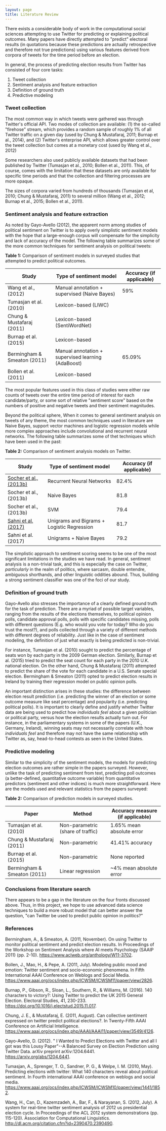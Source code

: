 ```yaml
---
layout: page
title: Literature Review
---
```


There exists a considerable body of work in the computational social sciences attempting to use Twitter for predicting or explaining political outcomes. Many papers have directly attempted to "predict" electoral results (in quotations because these predictions are actually retrospective and therefore not true predictions) using various features derived from corpora of tweets for the time period before an election.

In general, the process of predicting election results from Twitter has consisted of four core tasks:

1. Tweet collection
2. Sentiment analysis and feature extraction
3. Definition of ground truth
4. Predictive modeling

### Tweet collection

The most common way in which tweets were gathered was through Twitter's official API. Two modes of collection are available: (1) the so-called "firehose" stream, which provides a random sample of roughly 1% of all Twitter traffic on a given day (used by Chung & Mustafaraj, 2011; Burnap et al., 2014), and (2) Twitter's enterprise API, which allows greater control over the tweet collection but comes at a monetary cost (used by Wang et al., 2012)

Some researchers also used publicly available datasets that had been published by Twitter (Tumasjan et al., 2010; Bollen et al., 2011). This, of course, comes with the limitation that these datasets are only available for specific time periods and that the collection and filtering processes are more opaque.

The sizes of corpora varied from hundreds of thousands (Tumasjan et al, 2010; Chung & Mustafaraj, 2011) to several million (Wang et al., 2012; Burnap et al., 2015; Bollen et al., 2011).

### Sentiment analysis and feature extraction

As noted by Gayo-Avello (2012), the apparent norm among studies of political sentiment on Twitter is to apply overly simplistic sentiment models with the hope that a large-enough corpus will compensate for the simplicity and lack of accuracy of the model. The following table summarizes some of the more common techniques for sentiment analysis on political tweets:

**Table 1:** Comparison of sentiment models in surveyed studies that attempted to predict political outcomes.

| Study | Type of sentiment model | Accuracy (if applicable) |
| -------- | -------- | -------- |
| Wang et al., (2012) | Manual annotation + supervised (Naive Bayes) | 59% |
| Tumasjan et al. (2010) | Lexicon-based (LIWC) | 
| Chung & Mustafaraj (2011) | Lexicon-based (SentiWordNet) | 
| Burnap et al. (2015) | Lexicon-based | 
Bermingham & Smeaton (2011) | Manual annotation + supervised learning (AdaBoost) | 65.09% |
Bollen et al. (2011) | Lexicon-based


The most popular features used in this class of studies were either raw counts of tweets over the entire time period of interest for each candidate/party, or some sort of relative "sentiment score" based on the numbers of positive and negative tweets and their sentiment magnitudes.

Beyond the political sphere, When it comes to general sentiment analysis on tweets of any theme, the most common techniques used in literature are Naive Bayes, support vector machines and logistic regression models while more complex approaches include convolutional and recurrent neural networks. The following table summarizes some of thet techniques which have been used in the past:

**Table 2:** Comparison of sentiment analysis models on Twitter.

| Study | Type of sentiment model | Accuracy (if applicable) |
| -------- | -------- | -------- |
| [Socher et al., (2013b)](https://www-nlp.stanford.edu/pubs/SocherEtAl_EMNLP2013.pdf) | Recurrent Neural Networks | 82.4% |
| Socher et al., (2013b) | Naive Bayes | 81.8 |
| Socher et al., (2013b) | SVM | 79.4 |
| [Sahni et al. (2017)](https://arxiv.org/pdf/1701.03051.pdf) |  Unigrams and Bigrams + Logistic Regression| 81.7
| Sahni et al. (2017) | Unigrams + Naive Bayes | 79.2


The simplistic approach to sentiment scoring seems to be one of the most significant limitations in the studies we have read. In general, sentiment analysis is a non-trivial task, and this is especially the case on Twitter, *particularly* in the realm of politics, where sarcasm, double entendre, ambiguous shorthands, and other linguistic oddities abound. Thus, building a strong sentiment classifier was one of the foci of our study.

### Definition of ground truth

Gayo-Avello also stresses the importance of a clearly defined ground truth for the task of prediction. There are a myriad of possible target variables, ranging from the results of the elections themselves, to political opinion polls, candidate approval polls, polls with specific candidates missing, polls with different questions (E.g. who would you vote for today? Who do you trust the most?), and polls collected through a variety of different methods with different degrees of reliability. Just like in the case of sentiment modeling, the definition of just what exactly is being predicted is non-trivial.

For instance, Tumasjan et al. (2010) sought to predict the percentage of seats won by each party in the 2009 German election. Similarly, Burnap et al. (2015) tried to predict the seat count for each party in the 2010 U.K. national election. On the other hand, Chung & Mustafaraj (2011) attempted to predict the share of the vote for each candidate in a U.S. Senate special election. Bermingham & Smeaton (2011) opted to predict election results in Ireland by training their regression model on public opinion polls.

An important distinction arises in these studies: the difference between election result prediction (i.e. predicting the winner of an election or some outcome measure like seat percentage) and popularity (i.e. predicting political polls). It is important to clearly define and justify whether Twitter data are being used to predict how *individuals feel* about a given politician or political party, versus how the election results actually turn out. For instance, in the parliamentary systems in some of the papers (U.K., Germany, Ireland), winning seats may not necessarily correlate with how *individuals feel* and therefore may not have the same relationship wtih Twitter as, say, head-to-head contests as seen in the United States.

### Predictive modeling

Similar to the simplicity of the sentiment models, the models for predicting election outcomes are rather simple in the papers surveyed. However, unlike the task of predicting sentiment from text, predicting poll outcomes (a better-defined, quantitative outcome variable) from quantitative predictors (sentiment and other indices) is much more straightforward. Here are the models used and relevant statistics from the papers surveyed:


**Table 2:** Comparison of prediction models in surveyed studies.

| Paper | Method | Accuracy measure (if applicable) |
| -------- | -------- | -------- |
| Tumasjan et al. (2010) | Non-parametric (share of traffic) | 1.65% mean absolute error |
| Chung & Mustafaraj (2011) | Non-parametric | 41.41% accuracy
|Burnap et al. (2015) | Non-parametric | None reported
| Bermingham & Smeaton (2011) | Linear regression | ~4% mean absolute error |

### Conclusions from literature search

There appears to be a gap in the literature on the four fronts discussed above. Thus, in this project, we hope to use advanced data science techniques to build a more robust model that can better answer the question, "can Twitter be used to predict public opinion in politics?"

### References

Bermingham, A., & Smeaton, A. (2011, November). On using Twitter to monitor political sentiment and predict election results. In Proceedings of the Workshop on Sentiment Analysis where AI meets Psychology (SAAIP 2011) (pp. 2-10). https://www.aclweb.org/anthology/W11-3702.

Bollen, J., Mao, H., & Pepe, A. (2011, July). Modeling public mood and emotion: Twitter sentiment and socio-economic phenomena. In Fifth International AAAI Conference on Weblogs and Social Media. https://www.aaai.org/ocs/index.php/ICWSM/ICWSM11/paper/view/2826.

Burnap, P., Gibson, R., Sloan, L., Southern, R., & Williams, M. (2016). 140 characters to victory?: Using Twitter to predict the UK 2015 General Election. Electoral Studies, 41, 230-233. https://doi.org/10.1016/j.electstud.2015.11.017.

Chung, J. E., & Mustafaraj, E. (2011, August). Can collective sentiment expressed on twitter predict political elections?. In Twenty-Fifth AAAI Conference on Artificial Intelligence. https://www.aaai.org/ocs/index.php/AAAI/AAAI11/paper/view/3549/4126.

Gayo-Avello, D. (2012). " I Wanted to Predict Elections with Twitter and all I got was this Lousy Paper"--A Balanced Survey on Election Prediction using Twitter Data. arXiv preprint arXiv:1204.6441. https://arxiv.org/abs/1204.6441.

Tumasjan, A., Sprenger, T. O., Sandner, P. G., & Welpe, I. M. (2010, May). Predicting elections with twitter: What 140 characters reveal about political sentiment. In Fourth international AAAI conference on weblogs and social media. https://www.aaai.org/ocs/index.php/ICWSM/ICWSM10/paper/view/1441/1852.

Wang, H., Can, D., Kazemzadeh, A., Bar, F., & Narayanan, S. (2012, July). A system for real-time twitter sentiment analysis of 2012 us presidential election cycle. In Proceedings of the ACL 2012 system demonstrations (pp. 115-120). Association for Computational Linguistics. http://dl.acm.org/citation.cfm?id=2390470.2390490.
